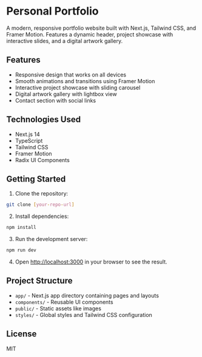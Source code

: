 # Personal Portfolio

A modern, responsive portfolio website built with Next.js, Tailwind CSS, and Framer Motion. Features a dynamic header, project showcase with interactive slides, and a digital artwork gallery.

## Features

- Responsive design that works on all devices
- Smooth animations and transitions using Framer Motion
- Interactive project showcase with sliding carousel
- Digital artwork gallery with lightbox view
- Contact section with social links

## Technologies Used

- Next.js 14
- TypeScript
- Tailwind CSS
- Framer Motion
- Radix UI Components

## Getting Started

1. Clone the repository:
```bash
git clone [your-repo-url]
```

2. Install dependencies:
```bash
npm install
```

3. Run the development server:
```bash
npm run dev
```

4. Open [http://localhost:3000](http://localhost:3000) in your browser to see the result.

## Project Structure

- `app/` - Next.js app directory containing pages and layouts
- `components/` - Reusable UI components
- `public/` - Static assets like images
- `styles/` - Global styles and Tailwind CSS configuration

## License

MIT 